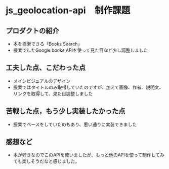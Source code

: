 # js_geolocation-api　制作課題
## プロダクトの紹介
- 本を検索できる「Books Search」
- 授業でしたGoogle books APIを使って見た目など少し調整しました
## 工夫した点、こだわった点
- メインビジュアルのデザイン
- 授業ではタイトルのみ取得していたのですが、加えて画像、作者、説明文、リンクを取得して、見た目調整しました
## 苦戦した点，もう少し実装したかった点
- 授業でベースをしていたのもあり、思い通りに実装できました
## 感想など
- 本が好きなのでこのAPIを使いましたが、もっと他のAPIを使って制作してみても楽しそうだなと感じました。